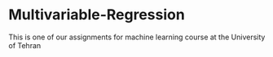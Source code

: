 # Multivariable-Regression
This is one of our assignments for machine learning course at the University of Tehran
